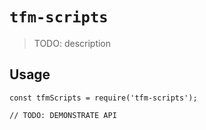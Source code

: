 # `tfm-scripts`

> TODO: description

## Usage

```
const tfmScripts = require('tfm-scripts');

// TODO: DEMONSTRATE API
```
